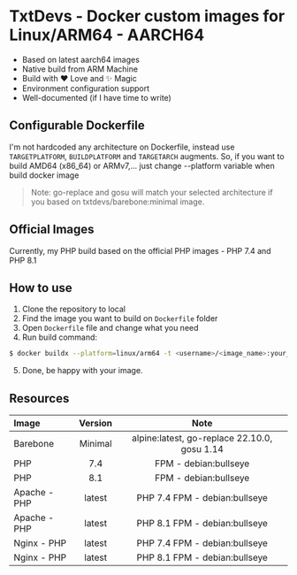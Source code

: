 # TxtDevs - Docker custom images for Linux/ARM64 - AARCH64
- Based on latest aarch64 images
- Native build from ARM Machine
- Build with ❤️ Love and ✨ Magic
- Environment configuration support
- Well-documented (if I have time to write)

## Configurable Dockerfile
I'm not hardcoded any architecture on Dockerfile, instead use `TARGETPLATFORM`, `BUILDPLATFORM` and `TARGETARCH` augments.
So, if you want to build AMD64 (x86_64) or ARMv7,... just change --platform variable when build docker image

> Note: go-replace and gosu will match your selected architecture if you based on txtdevs/barebone:minimal image.

## Official Images
Currently, my PHP build based on the official PHP images - PHP 7.4 and PHP 8.1

## How to use
1. Clone the repository to local
2. Find the image you want to build on `Dockerfile` folder
3. Open `Dockerfile` file and change what you need
4. Run build command:
```bash
$ docker buildx --platform=linux/arm64 -t <username>/<image_name>:your_tag .
```
5. Done, be happy with your image.

## Resources
| Image | Version | Note |
| :--- | :----: | :----: |
| Barebone | Minimal | alpine:latest, go-replace 22.10.0, gosu 1.14|
| PHP | 7.4 | FPM - debian:bullseye|
| PHP | 8.1 | FPM - debian:bullseye|
| Apache - PHP| latest | PHP 7.4 FPM - debian:bullseye|
| Apache - PHP| latest | PHP 8.1 FPM - debian:bullseye|
| Nginx - PHP| latest | PHP 7.4 FPM - debian:bullseye|
| Nginx - PHP| latest | PHP 8.1 FPM - debian:bullseye|
